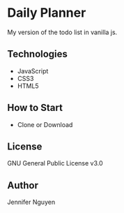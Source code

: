 # Daily Planner
My version of the todo list in vanilla js.

## Technologies 
- JavaScript
- CSS3
- HTML5

## How to Start
- Clone or Download

## License
GNU General Public License v3.0

## Author
Jennifer Nguyen
